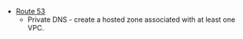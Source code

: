 * [Route 53](https://aws.amazon.com/route53/)
    + Private DNS - create a hosted zone associated with at least one VPC. 
